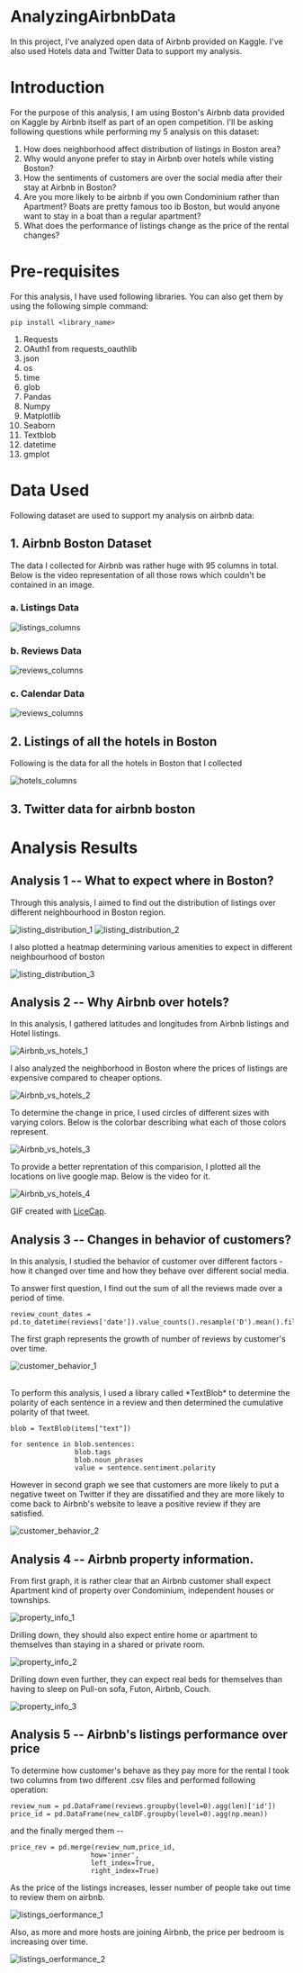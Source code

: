 # AnalyzingAirbnbData
In this project, I've analyzed open data of Airbnb provided on Kaggle. I've also used Hotels data and Twitter Data to support my analysis.

# Introduction

For the purpose of this analysis, I am using Boston's Airbnb data provided on Kaggle by Airbnb itself as part of an open competition.
I'll be asking following questions while performing my 5 analysis on this dataset:

1. How does neighborhood affect distribution of listings in Boston area?
2. Why would anyone prefer to stay in Airbnb over hotels while visting Boston?
3. How the sentiments of customers are over the social media after their stay at Airbnb in Boston?
4. Are you more likely to be airbnb if you own Condominium rather than Apartment? Boats are pretty famous too ib Boston, but would anyone want to stay in a boat than a regular apartment? 
5. What does the performance of listings change as the price of the rental changes?
          
# Pre-requisites

For this analysis, I have used following libraries. You can also get them by using the following simple command:

``` 
pip install <library_name> 
```
1. Requests
2. OAuth1 from requests_oauthlib
3. json
4. os
5. time
6. glob
7. Pandas
8. Numpy
9. Matplotlib
10. Seaborn
11. Textblob
12. datetime
13. gmplot

# Data Used

Following dataset are used to support my analysis on airbnb data:

## 1. Airbnb Boston Dataset

The data I collected for Airbnb was rather huge with 95 columns in total. Below is the video representation of all those rows which couldn't be contained in an image.

### a. Listings Data
![listings_columns](https://cloud.githubusercontent.com/assets/6801030/21081457/6952956c-bf95-11e6-9d35-12954fdeaebd.gif)

### b. Reviews Data
![reviews_columns](results/reviews.JPG)

### c. Calendar Data
![reviews_columns](results/calendar.JPG)

## 2. Listings of all the hotels in Boston

Following is the data for all the hotels in Boston that I collected

![hotels_columns](results/hotels.JPG)

## 3. Twitter data for airbnb boston
          
# Analysis Results

## Analysis 1 -- What to expect where in Boston?

Through this analysis, I aimed to find out the distribution of listings over different neighbourhood in Boston region.

![listing_distribution_1](results/Analysis1_1.png)
![listing_distribution_2](results/Analysis1_2.png)

I also plotted a heatmap determining various amenities to expect in different neighbourhood of boston

![listing_distribution_3](results/Analysis1_3.png)


## Analysis 2 -- Why Airbnb over hotels?

In this analysis, I gathered latitudes and longitudes from Airbnb listings and Hotel listings.

![Airbnb_vs_hotels_1](results/Analysis2_1.png)

I also analyzed the neighborhood in Boston where the prices of listings are expensive compared to cheaper options.

![Airbnb_vs_hotels_2](results/Analysis2_2.png)

To determine the change in price, I used circles of different sizes with varying colors. Below is the colorbar describing what each of those colors represent.

![Airbnb_vs_hotels_3](results/Analysis2_3.png)

To provide a better reprentation of this comparision, I plotted all the locations on live google map. Below is the video for it.

![Airbnb_vs_hotels_4](https://cloud.githubusercontent.com/assets/6801030/21081413/1d9bd1c0-bf94-11e6-86b5-c70ef79a63ce.gif)

GIF created with [LiceCap](http://www.cockos.com/licecap/).

## Analysis 3 -- Changes in behavior of customers?

In this analysis, I studied the behavior of customer over different factors - how it changed over time and how they behave over different social media.

To answer first question, I find out the sum of all the reviews made over a period of time.

```
review_count_dates = pd.to_datetime(reviews['date']).value_counts().resample('D').mean().fillna(0)
```
The first graph represents the growth of number of reviews by customer's over time. 

![customer_behavior_1](results/Analysis3_1.png)

<br/>
To perform this analysis, I used a library called *TextBlob* to determine the polarity of each sentence in a review and then determined the cumulative polarity of that tweet.

```
blob = TextBlob(items["text"])

for sentence in blob.sentences:
                blob.tags
                blob.noun_phrases
                value = sentence.sentiment.polarity
```

However in second graph we see that customers are more likely to put a negative tweet on Twitter if they are dissatified and they are more likely to come back to Airbnb's website to leave a positive review if they are satisfied.

![customer_behavior_2](results/Analysis3_2.png)

## Analysis 4 -- Airbnb property information.

From first graph, it is rather clear that an Airbnb customer shall expect Apartment kind of property over Condominium, independent houses or townships.

![property_info_1](results/Analysis4_3.png)

Drilling down, they should also expect entire home or apartment to themselves than staying in a shared or private room.

![property_info_2](results/Analysis4_1.png)

Drilling down even further, they can expect real beds for themselves than having to sleep on Pull-on sofa, Futon, Airbnb, Couch.

![property_info_3](results/Analysis4_2.png)

## Analysis 5 -- Airbnb's listings performance over price

To determine how customer's behave as they pay more for the rental I took two columns from two different .csv files and performed following operation:

```
review_num = pd.DataFrame(reviews.groupby(level=0).agg(len)['id'])
price_id = pd.DataFrame(new_calDF.groupby(level=0).agg(np.mean))
```

and the finally merged them --

```
price_rev = pd.merge(review_num,price_id,
                    how='inner',
                    left_index=True,
                    right_index=True)
```

As the price of the listings increases, lesser number of people take out time to review them on airbnb.

![listings_oerformance_1](results/Analysis5_1.png)

Also, as more and more hosts are joining Airbnb, the price per bedroom is increasing over time.

![listings_oerformance_2](results/Analysis5_2.png)
